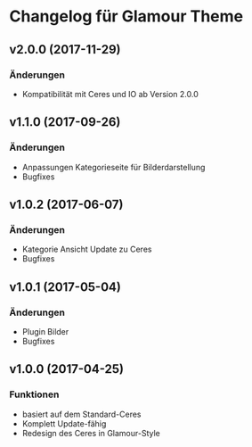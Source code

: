 # Changelog für Glamour Theme

## v2.0.0 (2017-11-29)

### Änderungen
- Kompatibilität mit Ceres und IO ab Version 2.0.0

## v1.1.0 (2017-09-26)

### Änderungen

- Anpassungen Kategorieseite für Bilderdarstellung
- Bugfixes

## v1.0.2 (2017-06-07)

### Änderungen

- Kategorie Ansicht Update zu Ceres
- Bugfixes

## v1.0.1 (2017-05-04)

### Änderungen

- Plugin Bilder
- Bugfixes

## v1.0.0 (2017-04-25)

### Funktionen

- basiert auf dem Standard-Ceres
- Komplett Update-fähig
- Redesign des Ceres in Glamour-Style